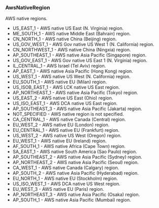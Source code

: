 ### AwsNativeRegion
AWS native regions.

- US_EAST_1 - AWS native US East (N. Virginia) region.
- ME_SOUTH_1 - AWS native Middle East (Bahrain) region.
- CN_NORTH_1 - AWS native China (Beijing) region.
- US_GOV_WEST_1 - AWS Gov native US West 1 (N. California) region.
- CN_NORTHWEST_1 - AWS native China (Ningxia) region.
- AP_SOUTHEAST_1 - AWS native Asia Pacific (Singapore) region.
- US_GOV_EAST_1 - AWS Gov native US East 1 (N. Virginia) region.
- IL_CENTRAL_1 - AWS Israel (Tel Aviv) region.
- AP_EAST_1 - AWS native Asia Pacific (Hong Kong) region.
- US_WEST_1 - AWS native US West (N. California) region.
- EU_SOUTH_1 - AWS native EU (Milan) region.
- US_ISOB_EAST_1 - AWS LCK native US East region.
- AP_NORTHEAST_1 - AWS native Asia Pacific (Tokyo) region.
- US_EAST_2 - AWS native US East (Ohio) region.
- US_ISO_EAST_1 - AWS DCA native US East region.
- AP_SOUTHEAST_3 - AWS native Asia Pacific (Jakarta) region.
- NOT_SPECIFIED - AWS native region is not specified.
- CA_CENTRAL_1 - AWS native Canada (Central) region.
- EU_WEST_2 - AWS native EU (London) region.
- EU_CENTRAL_1 - AWS native EU (Frankfurt) region.
- US_WEST_2 - AWS native US West (Oregon) region.
- EU_WEST_1 - AWS native EU (Ireland) region.
- AF_SOUTH_1 - AWS native Africa (Cape Town) region.
- SA_EAST_1 - AWS native South America (Sao Paulo) region.
- AP_SOUTHEAST_2 - AWS native Asia Pacific (Sydney) region.
- AP_NORTHEAST_2 - AWS native Asia Pacific (Seoul) region.
- CA_WEST_1 - AWS native Canada (Calgary) region.
- AP_SOUTH_2 - AWS native Asia Pacific (Hyderabad) region.
- EU_NORTH_1 - AWS native EU (Stockholm) region.
- US_ISO_WEST_1 - AWS DCA native US West region.
- EU_WEST_3 - AWS native EU (Paris) region.
- AP_NORTHEAST_3 - AWS native Asia Pacific (Osaka) region.
- AP_SOUTH_1 - AWS native Asia Pacific (Mumbai) region.
